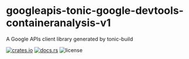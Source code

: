 # googleapis-tonic-google-devtools-containeranalysis-v1

A Google APIs client library generated by tonic-build

[![crates.io](https://img.shields.io/crates/v/googleapis-tonic-google-devtools-containeranalysis-v1)](https://crates.io/crates/googleapis-tonic-google-devtools-containeranalysis-v1)
[![docs.rs](https://img.shields.io/docsrs/googleapis-tonic-google-devtools-containeranalysis-v1)](https://docs.rs/googleapis-tonic-google-devtools-containeranalysis-v1)
![license](https://img.shields.io/crates/l/googleapis-tonic-google-devtools-containeranalysis-v1)
